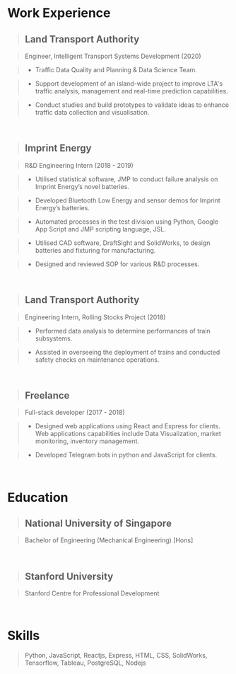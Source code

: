 # Work Experience

> ## Land Transport Authority

> Engineer, Intelligent Transport Systems Development (2020)

> - Traffic Data Quality and Planning & Data Science Team.

> - Support development of an island-wide project to improve LTA's traffic analysis, management and real-time prediction capabilities.

> - Conduct studies and build prototypes to validate ideas to enhance traffic data collection and visualisation.

&nbsp;

> ## Imprint Energy

> R&D Engineering Intern (2018 - 2019)

> - Utilised statistical software, JMP to conduct failure analysis on Imprint Energy’s novel batteries.

> - Developed Bluetooth Low Energy and sensor demos for Imprint Energy’s batteries.

> - Automated processes in the test division using Python, Google App Script and JMP scripting language, JSL.

> - Utilised CAD software, DraftSight and SolidWorks, to design batteries and fixturing for manufacturing.

> - Designed and reviewed SOP for various R&D processes.

&nbsp;

> ## Land Transport Authority

> Engineering Intern, Rolling Stocks Project (2018)

> - Performed data analysis to determine performances of train subsystems.

> - Assisted in overseeing the deployment of trains and conducted safety checks on maintenance operations.

&nbsp;

> ## Freelance

> Full-stack developer (2017 - 2018)

> - Designed web applications using React and Express for clients. Web applications capabilities include Data Visualization, market monitoring, inventory management.

> - Developed Telegram bots in python and JavaScript for clients.

&nbsp;

# Education

> ## National University of Singapore

> Bachelor of Engineering (Mechanical Engineering) [Hons]

&nbsp;

> ## Stanford University

> Stanford Centre for Professional Development

&nbsp;

# Skills

> Python,
> JavaScript,
> Reactjs,
> Express,
> HTML,
> CSS,
> SolidWorks,
> Tensorflow,
> Tableau,
> PostgreSQL,
> Nodejs
